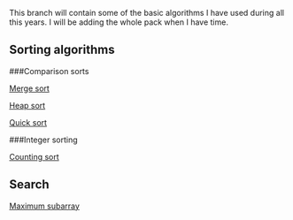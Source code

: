 This branch will contain some of the basic algorithms I have used during all this years. I will be adding the whole pack when I have time. 

## Sorting algorithms
###Comparison sorts

[Merge sort](https://github.com/tknbr/algorithms/blob/master/mergeSort.cc)

[Heap sort](https://github.com/tknbr/algorithms/blob/master/heapSort.cc)

[Quick sort](https://github.com/tknbr/algorithms/blob/master/quickSort.cc)

###Integer sorting

[Counting sort](https://github.com/tknbr/algorithms/blob/master/countingSort.cc)

## Search
[Maximum subarray](https://github.com/tknbr/algorithms/blob/master/maximumSubarray.cc)
